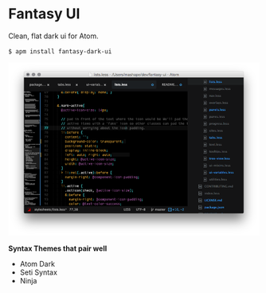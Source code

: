 # Fantasy UI

Clean, flat dark ui for Atom.


```bash
$ apm install fantasy-dark-ui
```

![Screenshot](https://github.com/nijikokun/fantasy-ui/raw/master/screenshot.png)

**Syntax Themes that pair well**

- Atom Dark
- Seti Syntax
- Ninja
